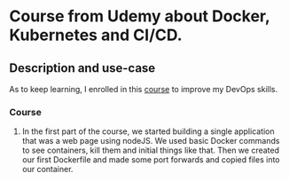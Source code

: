 # Course from Udemy about Docker, Kubernetes and CI/CD.

## Description and use-case

As to keep learning, I enrolled in this [course](https://www.udemy.com/course/docker-and-kubernetes-the-complete-guide/) to improve my DevOps skills.


### Course

1. In the first part of the course, we started building a single application that was a web page using nodeJS. We used basic Docker commands to see containers, kill them and initial things like that. Then we created our first Dockerfile and made some port forwards and copied files into our container.